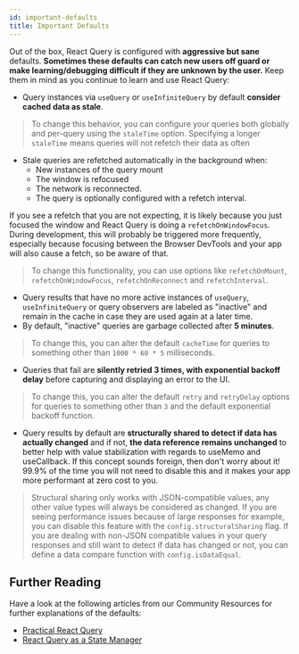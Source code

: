 ```yaml
---
id: important-defaults
title: Important Defaults
---
```


Out of the box, React Query is configured with **aggressive but sane** defaults. **Sometimes these defaults can catch new users off guard or make learning/debugging difficult if they are unknown by the user.** Keep them in mind as you continue to learn and use React Query:

- Query instances via `useQuery` or `useInfiniteQuery` by default **consider cached data as stale**.

> To change this behavior, you can configure your queries both globally and per-query using the `staleTime` option. Specifying a longer `staleTime` means queries will not refetch their data as often

- Stale queries are refetched automatically in the background when:
  - New instances of the query mount
  - The window is refocused
  - The network is reconnected.
  - The query is optionally configured with a refetch interval.

If you see a refetch that you are not expecting, it is likely because you just focused the window and React Query is doing a `refetchOnWindowFocus`. During development, this will probably be triggered more frequently, especially because focusing between the Browser DevTools and your app will also cause a fetch, so be aware of that.

> To change this functionality, you can use options like `refetchOnMount`, `refetchOnWindowFocus`, `refetchOnReconnect` and `refetchInterval`.

- Query results that have no more active instances of `useQuery`, `useInfiniteQuery` or query observers are labeled as "inactive" and remain in the cache in case they are used again at a later time.
- By default, "inactive" queries are garbage collected after **5 minutes**.

> To change this, you can alter the default `cacheTime` for queries to something other than `1000 * 60 * 5` milliseconds.

- Queries that fail are **silently retried 3 times, with exponential backoff delay** before capturing and displaying an error to the UI.

> To change this, you can alter the default `retry` and `retryDelay` options for queries to something other than `3` and the default exponential backoff function.

- Query results by default are **structurally shared to detect if data has actually changed** and if not, **the data reference remains unchanged** to better help with value stabilization with regards to useMemo and useCallback. If this concept sounds foreign, then don't worry about it! 99.9% of the time you will not need to disable this and it makes your app more performant at zero cost to you.

> Structural sharing only works with JSON-compatible values, any other value types will always be considered as changed. If you are seeing performance issues because of large responses for example, you can disable this feature with the `config.structuralSharing` flag. If you are dealing with non-JSON compatible values in your query responses and still want to detect if data has changed or not, you can define a data compare function with `config.isDataEqual`.

## Further Reading

Have a look at the following articles from our Community Resources for further explanations of the defaults:

- [Practical React Query](https://tanstack.com/query/v4/docs/community/tkdodos-blog#1-practical-react-query)
- [React Query as a State Manager](https://tanstack.com/query/v4/docs/community/tkdodos-blog#10-react-query-as-a-state-manager)

